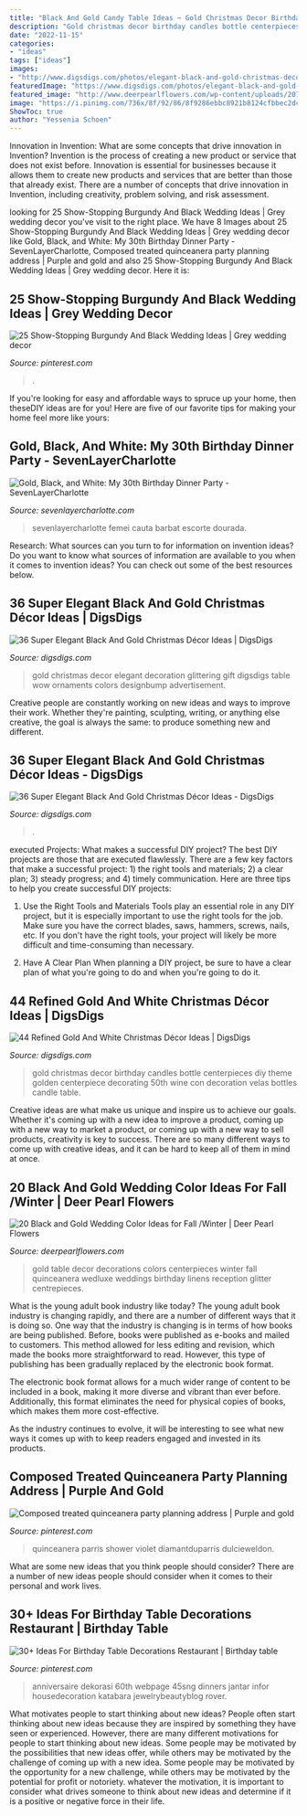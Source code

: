 ```yaml
---
title: "Black And Gold Candy Table Ideas ~ Gold Christmas Decor Birthday Candles Bottle Centerpieces Diy Theme Golden Centerpiece Decorating 50th Wine Con Decoration Velas Bottles Candle Table"
description: "Gold christmas decor birthday candles bottle centerpieces diy theme golden centerpiece decorating 50th wine con decoration velas bottles candle table"
date: "2022-11-15"
categories:
- "ideas"
tags: ["ideas"]
images:
- "http://www.digsdigs.com/photos/elegant-black-and-gold-christmas-decor-ideas-34.jpg"
featuredImage: "https://www.digsdigs.com/photos/elegant-black-and-gold-christmas-decor-ideas-37-554x738.jpg"
featured_image: "http://www.deerpearlflowers.com/wp-content/uploads/2017/09/gold-and-black-wedding-table-decor.jpg"
image: "https://i.pinimg.com/736x/8f/92/86/8f9286ebbc8921b8124cfbbec2dc1f65.jpg"
ShowToc: true
author: "Yessenia Schoen"
---
```



Innovation in Invention: What are some concepts that drive innovation in Invention?
Invention is the process of creating a new product or service that does not exist before. Innovation is essential for businesses because it allows them to create new products and services that are better than those that already exist. There are a number of concepts that drive innovation in Invention, including creativity, problem solving, and risk assessment.

	

		
looking for 25 Show-Stopping Burgundy And Black Wedding Ideas | Grey wedding decor you've visit to the right place. We have 8 Images about 25 Show-Stopping Burgundy And Black Wedding Ideas | Grey wedding decor like Gold, Black, and White: My 30th Birthday Dinner Party - SevenLayerCharlotte, Composed treated quinceanera party planning address | Purple and gold and also 25 Show-Stopping Burgundy And Black Wedding Ideas | Grey wedding decor. Here it is:
		
    
## 25 Show-Stopping Burgundy And Black Wedding Ideas | Grey Wedding Decor

<img loading=lazy src="https://i.pinimg.com/736x/6a/64/bf/6a64bf7adf27a0aabdbc1835b86d4bb4.jpg" onerror="this.onerror=null;this.src='https://tse3.mm.bing.net/th?id=OIP.6pY4MNE_4i6v52USK8AFigHaNJ&amp;pid=15.1';" alt="25 Show-Stopping Burgundy And Black Wedding Ideas | Grey wedding decor">

_Source: pinterest.com_

>. 

	

If you're looking for easy and affordable ways to spruce up your home, then theseDIY ideas are for you! Here are five of our favorite tips for making your home feel more like yours: 

    
## Gold, Black, And White: My 30th Birthday Dinner Party - SevenLayerCharlotte

<img loading=lazy src="http://sevenlayercharlotte.com/wp-content/uploads/2015/01/img_3978.jpg" onerror="this.onerror=null;this.src='https://tse3.mm.bing.net/th?id=OIP.OJlJNjMXVLvPeMmRvlFSWgHaLH&amp;pid=15.1';" alt="Gold, Black, and White: My 30th Birthday Dinner Party - SevenLayerCharlotte">

_Source: sevenlayercharlotte.com_

>sevenlayercharlotte femei cauta barbat escorte dourada. 

	

Research: What sources can you turn to for information on invention ideas?
Do you want to know what sources of information are available to you when it comes to invention ideas? You can check out some of the best resources below.

    
## 36 Super Elegant Black And Gold Christmas Décor Ideas | DigsDigs

<img loading=lazy src="http://www.digsdigs.com/photos/elegant-black-and-gold-christmas-decor-ideas-34.jpg" onerror="this.onerror=null;this.src='https://tse2.mm.bing.net/th?id=OIP.cMiZgXPJzAMTUxrR9BEIEAHaKU&amp;pid=15.1';" alt="36 Super Elegant Black And Gold Christmas Décor Ideas | DigsDigs">

_Source: digsdigs.com_

>gold christmas decor elegant decoration glittering gift digsdigs table wow ornaments colors designbump advertisement. 

	

Creative people are constantly working on new ideas and ways to improve their work. Whether they're painting, sculpting, writing, or anything else creative, the goal is always the same: to produce something new and different.

    
## 36 Super Elegant Black And Gold Christmas Décor Ideas - DigsDigs

<img loading=lazy src="https://www.digsdigs.com/photos/elegant-black-and-gold-christmas-decor-ideas-37-554x738.jpg" onerror="this.onerror=null;this.src='https://tse3.mm.bing.net/th?id=OIP.QLtUxbSqYn_cRW4GCM1o8AHaJ3&amp;pid=15.1';" alt="36 Super Elegant Black And Gold Christmas Décor Ideas - DigsDigs">

_Source: digsdigs.com_

>. 

	

executed Projects: What makes a successful DIY project?
The best DIY projects are those that are executed flawlessly. There are a few key factors that make a successful project: 1) the right tools and materials; 2) a clear plan; 3) steady progress; and 4) timely communication. Here are three tips to help you create successful DIY projects:
1. Use the Right Tools and Materials
Tools play an essential role in any DIY project, but it is especially important to use the right tools for the job. Make sure you have the correct blades, saws, hammers, screws, nails, etc. If you don't have the right tools, your project will likely be more difficult and time-consuming than necessary.

2. Have A Clear Plan
When planning a DIY project, be sure to have a clear plan of what you're going to do and when you're going to do it.

    
## 44 Refined Gold And White Christmas Décor Ideas | DigsDigs

<img loading=lazy src="http://www.digsdigs.com/photos/refined-gold-and-white-christmas-decor-ideas-28.jpg" onerror="this.onerror=null;this.src='https://tse1.mm.bing.net/th?id=OIP.TGjA7hAch1LiAmPF77A5FwHaLI&amp;pid=15.1';" alt="44 Refined Gold And White Christmas Décor Ideas | DigsDigs">

_Source: digsdigs.com_

>gold christmas decor birthday candles bottle centerpieces diy theme golden centerpiece decorating 50th wine con decoration velas bottles candle table. 

	

Creative ideas are what make us unique and inspire us to achieve our goals. Whether it's coming up with a new idea to improve a product, coming up with a new way to market a product, or coming up with a new way to sell products, creativity is key to success. There are so many different ways to come up with creative ideas, and it can be hard to keep all of them in mind at once.

    
## 20 Black And Gold Wedding Color Ideas For Fall /Winter | Deer Pearl Flowers

<img loading=lazy src="http://www.deerpearlflowers.com/wp-content/uploads/2017/09/gold-and-black-wedding-table-decor.jpg" onerror="this.onerror=null;this.src='https://tse2.mm.bing.net/th?id=OIP.Y_fH3ok73ZZ9GzzR9iACEQHaLH&amp;pid=15.1';" alt="20 Black and Gold Wedding Color Ideas for Fall /Winter | Deer Pearl Flowers">

_Source: deerpearlflowers.com_

>gold table decor decorations colors centerpieces winter fall quinceanera wedluxe weddings birthday linens reception glitter centrepieces. 

	

What is the young adult book industry like today?
The young adult book industry is changing rapidly, and there are a number of different ways that it is doing so. One way that the industry is changing is in terms of how books are being published. 
Before, books were published as e-books and mailed to customers. This method allowed for less editing and revision, which made the books more straightforward to read. However, this type of publishing has been gradually replaced by the electronic book format. 

The electronic book format allows for a much wider range of content to be included in a book, making it more diverse and vibrant than ever before. Additionally, this format eliminates the need for physical copies of books, which makes them more cost-effective. 

As the industry continues to evolve, it will be interesting to see what new ways it comes up with to keep readers engaged and invested in its products.

    
## Composed Treated Quinceanera Party Planning Address | Purple And Gold

<img loading=lazy src="https://i.pinimg.com/736x/ff/59/13/ff5913dbee0fa2abc6e690e8b20397a7.jpg" onerror="this.onerror=null;this.src='https://tse3.mm.bing.net/th?id=OIP.XPgB60OBCorBezomWodbfAHaJ3&amp;pid=15.1';" alt="Composed treated quinceanera party planning address | Purple and gold">

_Source: pinterest.com_

>quinceanera parris shower violet diamantduparris dulcieweldon. 

	

What are some new ideas that you think people should consider?
There are a number of new ideas people should consider when it comes to their personal and work lives.

    
## 30+ Ideas For Birthday Table Decorations Restaurant | Birthday Table

<img loading=lazy src="https://i.pinimg.com/736x/8f/92/86/8f9286ebbc8921b8124cfbbec2dc1f65.jpg" onerror="this.onerror=null;this.src='https://tse2.mm.bing.net/th?id=OIP.Xqyif8o_ZO_kulkwlznk9AAAAA&amp;pid=15.1';" alt="30+ Ideas For Birthday Table Decorations Restaurant | Birthday table">

_Source: pinterest.com_

>anniversaire dekorasi 60th webpage 45sng dinners jantar infor housedecoration katabara jewelrybeautyblog rover. 

	

What motivates people to start thinking about new ideas?
People often start thinking about new ideas because they are inspired by something they have seen or experienced. However, there are many different motivations for people to start thinking about new ideas. Some people may be motivated by the possibilities that new ideas offer, while others may be motivated by the challenge of coming up with a new idea. Some people may be motivated by the opportunity for a new challenge, while others may be motivated by the potential for profit or notoriety. whatever the motivation, it is important to consider what drives someone to think about new ideas and determine if it is a positive or negative force in their life.

